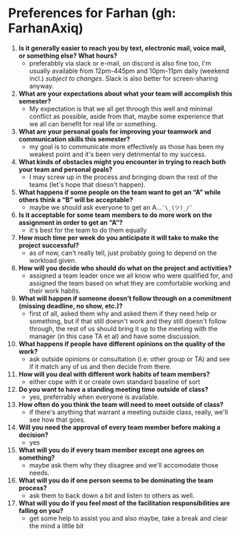 # Preferences for Farhan (gh: FarhanAxiq)

1. __Is it generally easier to reach you by text, electronic mail, voice mail, or something else?  What hours?__ 
   * preferabbly via slack or e-mail, on discord is also fine too, I'm usually available from 12pm-445pm and 10pm-11pm daily (weekend incl.) *subject to changes*.
    Slack is also better for screen-sharing anyway.
1. __What are your expectations about what your team will accomplish this semester?__ 
   * My expectation is that we all get through this well and minimal conflict as possible, aside from that, maybe some experience that we all can benefit for real life or something.
1. __What are your personal goals for improving your teamwork and communication skills this semester?__ 
   * my goal is to communicate more effectively as those has been my weakest point and it's been very detrimental to my success.
1. __What kinds of obstacles might you encounter in trying to reach both your team and personal goals?__ 
   * I may screw up in the process and bringing down the rest of the teams (let's hope that doesn't happen). 
1. __What happens if some people on the team want to get an “A” while others think a “B” will be acceptable?__ 
   * maybe we should ask everyone to get an A...`¯\_(ツ)_/¯`
1. __Is it acceptable for some team members to do more work on the assignment in order to get an “A”?__ 
   * it's best for the team to do them equally 
1. __How much time per week do you anticipate it will take to make the project successful?__ 
   * as of now, can't really tell, just probably going to depend on the workload given.
1. __How will you decide who should do what on the project and activities?__ 
   * assigned a team leader once we all know who were qualified for, and assigned the team based on what they are comfortable working and their work habits.
1. __What will happen if someone doesn’t follow through on a commitment (missing deadline, no show, etc.)?__ 
   * first of all, asked them why and asked them if they need help or something, but if that still doesn't work and they still doesn't follow through, the rest of us should bring it up to the meeting with the manager (in this case TA et al) and have some discussion.
1. __What happens if people have different opinions on the quality of the work?__ 
   * ask outside opinions or consultation (i.e: other group or TA) and see if it match any of us and then decide from there.
1. __How will you deal with different work habits of team members?__ 
   * either cope with it or create own standard baseline of sort
1. __Do you want to have a standing meeting time outside of class?__ 
   * yes, preferrably when everyone is available.
1. __How often do you think the team will need to meet outside of class?__ 
   * if there's anything that warrant a meeting outside class, really, we'll see how that goes.
1. __Will you need the approval of every team member before making a decision?__ 
   * yes
1. __What will you do if every team member except one agrees on something?__ 
   * maybe ask them why they disagree and we'll accomodate those needs.
1. __What will you do if one person seems to be dominating the team process?__ 
   * ask them to back down a bit and listen to others as well.
1. __What will you do if you feel most of the facilitation responsibilities are falling on you?__ 
   * get some help to assist you and also maybe, take a break and clear the mind a little bit